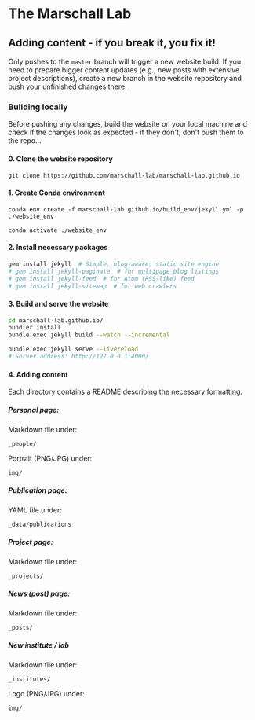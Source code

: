 # The Marschall Lab

## Adding content - if you break it, you fix it!

Only pushes to the `master` branch will trigger a new website build. If you need to prepare
bigger content updates (e.g., new posts with extensive project descriptions), create a new
branch in the website repository and push your unfinished changes there.

### Building locally

Before pushing any changes, build the website on your local machine and check if the changes
look as expected - if they don't, don't push them to the repo...

#### 0. Clone the website repository

`git clone https://github.com/marschall-lab/marschall-lab.github.io`

#### 1. Create Conda environment

`conda env create -f marschall-lab.github.io/build_env/jekyll.yml -p ./website_env`

`conda activate ./website_env`

#### 2. Install necessary packages

```bash
gem install jekyll  # Simple, blog-aware, static site engine
# gem install jekyll-paginate  # for multipage blog listings
# gem install jekyll-feed  # for Atom (RSS-like) feed
# gem install jekyll-sitemap  # for web crawlers
```

#### 3. Build and serve the website

```bash
cd marschall-lab.github.io/
bundler install
bundle exec jekyll build --watch --incremental
```

```bash
bundle exec jekyll serve --livereload
# Server address: http://127.0.0.1:4000/
```

#### 4. Adding content

Each directory contains a README describing the
necessary formatting.

##### Personal page:

Markdown file under:

`_people/`

Portrait (PNG/JPG) under:

`img/`

##### Publication page:

YAML file under:

`_data/publications`

##### Project page:

Markdown file under:

`_projects/`

##### News (post) page:

Markdown file under:

`_posts/`


##### New institute / lab

Markdown file under:

`_institutes/`

Logo (PNG/JPG) under:

`img/`
